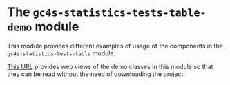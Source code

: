 The `gc4s-statistics-tests-table-demo` module
=============================================

This module provides different examples of usage of the components in the `gc4s-statistics-tests-table` module.

[This URL](www.sing-group.org/gc4s/demos) provides web views of the demo classes in this module so that they can be read without the need of downloading the project.